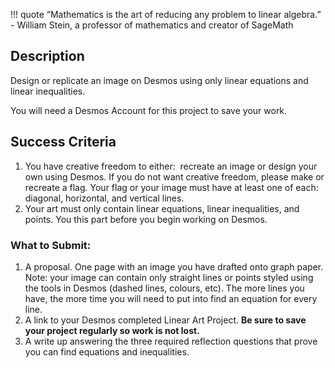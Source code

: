 !!! quote
	“Mathematics is the art of reducing any problem to linear algebra.”  - William Stein, a professor of mathematics and creator of SageMath

## Description

Design or replicate an image on Desmos using only linear equations and linear inequalities.

You will need a Desmos Account for this project to save your work.

## Success Criteria
 
1. You have creative freedom to either:  recreate an image or design your own using Desmos. If you do not want creative freedom, please make or recreate a flag. Your flag or your image must have at least one of each:  diagonal, horizontal, and vertical lines.
2. Your art must only contain linear equations, linear inequalities, and points. You this part before you begin working on Desmos.
  
### What to Submit:

1. A proposal. One page with an image you have drafted onto graph paper. Note: your image can contain only straight lines or points styled using the tools in Desmos (dashed lines, colours, etc). The more lines you have, the more time you will need to put into find an equation for every line.
2. A link to your Desmos completed Linear Art Project. **Be sure to save your project regularly so work is not lost.**
3. A write up answering the three required reflection questions that prove you can find equations and inequalities.